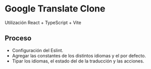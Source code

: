 # Google Translate Clone

Utilización React + TypeScript + Vite

## Proceso

- Configuración del Eslint.
- Agregar las constantes de los distintos idiomas y el por defecto.
- Tipar los idiomas, el estado del de la traducción y las acciones.
